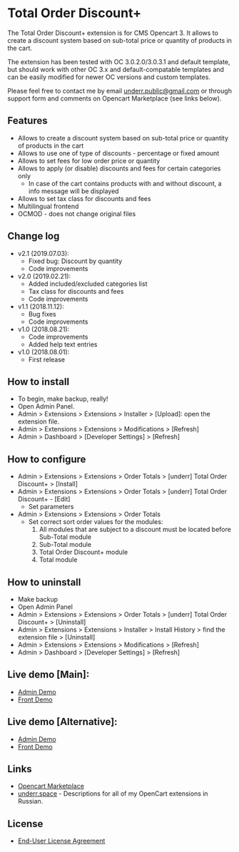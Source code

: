 # Total Order Discount+

The Total Order Discount+ extension is for CMS Opencart 3. It allows to create a discount system based on sub-total price or quantity of products in the cart.

The extension has been tested with OC 3.0.2.0/3.0.3.1 and default template, but should work with other OC 3.x and default-compatable templates and can be easily modified for newer OC versions and custom templates.

Please feel free to contact me by email <underr.public@gmail.com> or through support form and comments on Opencart Marketplace (see links below).

## Features
* Allows to create a discount system based on sub-total price or quantity of products in the cart
* Allows to use one of type of discounts - percentage or fixed amount
* Allows to set fees for low order price or quantity
* Allows to apply (or disable) discounts and fees for certain categories only
  * In case of the cart contains products with and without discount, a info message will be displayed
* Allows to set tax class for discounts and fees
* Multilingual frontend
* OCMOD - does not change original files

## Change log
* v2.1 (2019.07.03):
  * Fixed bug: Discount by quantity
  * Code improvements
* v2.0 (2019.02.21):
  * Added included/excluded categories list
  * Tax class for discounts and fees
  * Code improvements
* v1.1 (2018.11.12):
  * Bug fixes
  * Code improvements
* v1.0 (2018.08.21):
  * Code improvements
  * Added help text entries
* v1.0 (2018.08.01):
  * First release

## How to install
* To begin, make backup, really!
* Open Admin Panel.
* Admin > Extensions > Extensions > Installer > [Upload]: open the extension file.
* Admin > Extensions > Extensions > Modifications > [Refresh]
* Admin > Dashboard > [Developer Settings] > [Refresh]

## How to configure
* Admin > Extensions > Extensions > Order Totals > [underr] Total Order Discount+ > [Install]
* Admin > Extensions > Extensions > Order Totals > [underr] Total Order Discount+ - [Edit]
    * Set parameters
* Admin > Extensions > Extensions > Order Totals
    * Set correct sort order values for the modules:
        1. All modules that are subject to a discount must be located before Sub-Total module
        2. Sub-Total module
        3. Total Order Discount+ module
        4. Total module

## How to uninstall
* Make backup
* Open Admin Panel
* Admin > Extensions > Extensions > Order Totals > [underr] Total Order Discount+ > [Uninstall]
* Admin > Extensions > Extensions > Installer > Install History > find the extension file > [Uninstall]
* Admin > Extensions > Extensions > Modifications > [Refresh]
* Admin > Dashboard > [Developer Settings] > [Refresh]

## Live demo [Main]:
  * [Admin Demo](http://ocmod.freevar.com/oc3020/a/admin/index.php?route=extension/total/order_discount)
  * [Front Demo](http://ocmod.freevar.com/oc3020/a)

## Live demo [Alternative]:
  * [Admin Demo](https://oc3020.underr.thats.im/a/admin/index.php?route=extension/total/order_discount)
  * [Front Demo](https://oc3020.underr.thats.im/a)

## Links
* [Opencart Marketplace](https://www.opencart.com/index.php?route=marketplace/extension/info&extension_id=35103)
* [underr.space](https://underr.space/tag:opencart) - Descriptions for all of my OpenCart extensions in Russian.

## License
* [End-User License Agreement](https://raw.githubusercontent.com/underr-ua/ocmod3-total-order-discount-plus/master/EULA.txt)
